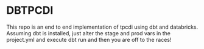 # DBTPCDI

This repo is an end to end implementation of tpcdi using dbt and databricks. Assuming dbt is installed, just alter the stage and prod vars in the project.yml and execute dbt run and then you are off to the races! 
